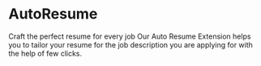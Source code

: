 # AutoResume

Craft the perfect resume for every job
Our Auto Resume Extension helps you to tailor your resume for the job description you are applying for with the help of few clicks.